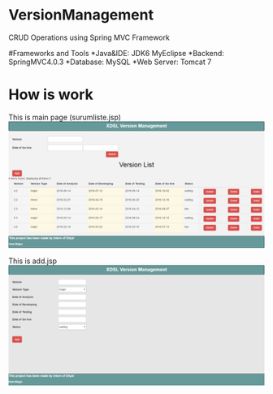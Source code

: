 # VersionManagement
CRUD Operations using Spring MVC Framework

#Frameworks and Tools
*Java&IDE: JDK6 MyEclipse
*Backend: SpringMVC4.0.3
*Database: MySQL
*Web Server: Tomcat 7
# How is work
This is main page (surumliste.jsp)
![alt tag](https://github.com/cembilgin/VersionManagement/blob/master/Screenshots/surumliste.jpg)


This is add.jsp
![alt tag](https://github.com/cembilgin/VersionManagement/blob/master/Screenshots/add.jpg)
